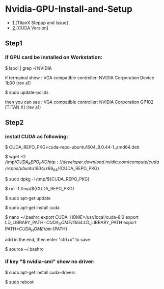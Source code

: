 # Nvidia-GPU-Install-and-Setup

- [ 1 ](https://qiita.com/shouta-dev/items/428af46b8a61622e25b2)[TitanX Stepup and Issue]
- [ 2 ](http://developer.download.nvidia.com/compute/cuda/repos/ubuntu1604/x86_64/) [CUDA Version]



## Step1
### if GPU card be installed on Workstation: 

$ lspci | grep -i NVIDIA <br/>

 if termainal show : VGA compatible controller: NVIDIA Corporation Device 1b00 (rev a1) <br/>

$ sudo update-pciids <br/>

 then you can see : VGA compatible controller: NVIDIA Corporation GP102 [TITAN X] (rev a1) <br/>
 

## Step2
### install CUDA as following:

$ CUDA_REPO_PKG=cuda-repo-ubuntu1604_8.0.44-1_amd64.deb

$ wget -O /tmp/${CUDA_REPO_PKG} http://developer.download.nvidia.com/compute/cuda/repos/ubuntu1604/x86_64/${CUDA_REPO_PKG}

$ sudo dpkg -i /tmp/${CUDA_REPO_PKG} 

$ rm -f /tmp/${CUDA_REPO_PKG}

$ sudo apt-get update

$ sudo apt-get install cuda

$ nano ~/.bashrc
 export CUDA_HOME=/usr/local/cuda-8.0
 export LD_LIBRARY_PATH=${CUDA_HOME}/lib64:$LD_LIBRARY_PATH
 export PATH=${CUDA_HOME}/bin:${PATH}

add in the end, then enter "ctrl+x" to save

$ source ~/.bashrc 

### if key "$ nvidia-smi" show no driver:
$ sudo apt-get install cuda-drivers

$ sudo reboot



